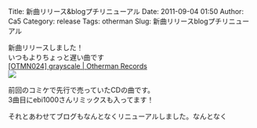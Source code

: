 Title: 新曲リリース&blogプチリニューアル
Date: 2011-09-04 01:50
Author: Ca5
Category: release
Tags: otherman
Slug: 新曲リリースblogプチリニューアル

新曲リリースしました！  
いつもよりちょっと遅い曲です  
[[OTMN024] grayscale | Otherman
Records](http://www.otherman-records.com/releases/OTMN024)  
![](http://www.archive.org/download/OTMN024/folder.jpg)

前回のコミケで先行で売っていたCDの曲です。  
3曲目にebi1000さんリミックスも入ってます！

それとあわせてブログもなんとなくリニューアルしました。なんとなく
